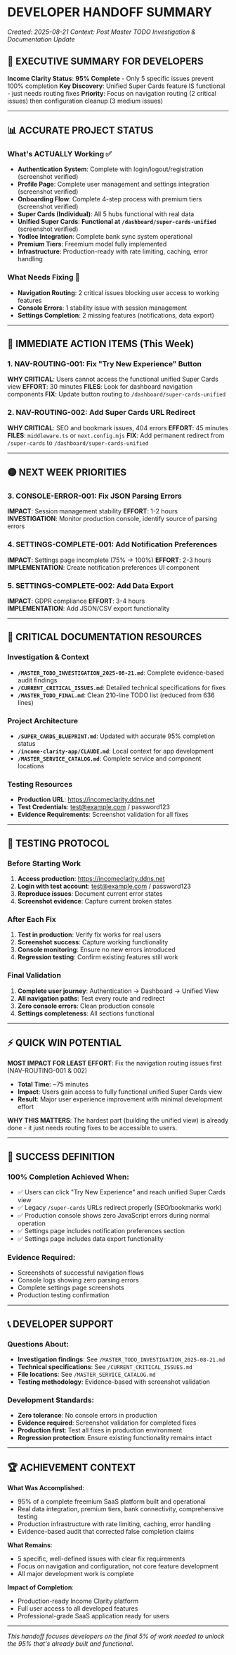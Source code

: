 # DEVELOPER HANDOFF SUMMARY
*Created: 2025-08-21*
*Context: Post Master TODO Investigation & Documentation Update*

## 🎯 EXECUTIVE SUMMARY FOR DEVELOPERS

**Income Clarity Status**: **95% Complete** - Only 5 specific issues prevent 100% completion
**Key Discovery**: Unified Super Cards feature IS functional - just needs routing fixes
**Priority**: Focus on navigation routing (2 critical issues) then configuration cleanup (3 medium issues)

---

## 📊 ACCURATE PROJECT STATUS

### What's ACTUALLY Working ✅
- **Authentication System**: Complete with login/logout/registration (screenshot verified)
- **Profile Page**: Complete user management and settings integration (screenshot verified)  
- **Onboarding Flow**: Complete 4-step process with premium tiers (screenshot verified)
- **Super Cards (Individual)**: All 5 hubs functional with real data
- **Unified Super Cards**: **Functional at `/dashboard/super-cards-unified`** (screenshot verified)
- **Yodlee Integration**: Complete bank sync system operational
- **Premium Tiers**: Freemium model fully implemented
- **Infrastructure**: Production-ready with rate limiting, caching, error handling

### What Needs Fixing 🔧
- **Navigation Routing**: 2 critical issues blocking user access to working features
- **Console Errors**: 1 stability issue with session management
- **Settings Completion**: 2 missing features (notifications, data export)

---

## 🔴 IMMEDIATE ACTION ITEMS (This Week)

### 1. NAV-ROUTING-001: Fix "Try New Experience" Button
**WHY CRITICAL**: Users cannot access the functional unified Super Cards view
**EFFORT**: 30 minutes
**FILES**: Look for dashboard navigation components
**FIX**: Update button routing to `/dashboard/super-cards-unified`

### 2. NAV-ROUTING-002: Add Super Cards URL Redirect  
**WHY CRITICAL**: SEO and bookmark issues, 404 errors
**EFFORT**: 45 minutes
**FILES**: `middleware.ts` or `next.config.mjs`
**FIX**: Add permanent redirect from `/super-cards` to `/dashboard/super-cards-unified`

---

## 🟡 NEXT WEEK PRIORITIES

### 3. CONSOLE-ERROR-001: Fix JSON Parsing Errors
**IMPACT**: Session management stability
**EFFORT**: 1-2 hours
**INVESTIGATION**: Monitor production console, identify source of parsing errors

### 4. SETTINGS-COMPLETE-001: Add Notification Preferences
**IMPACT**: Settings page incomplete (75% → 100%)
**EFFORT**: 2-3 hours
**IMPLEMENTATION**: Create notification preferences UI component

### 5. SETTINGS-COMPLETE-002: Add Data Export
**IMPACT**: GDPR compliance
**EFFORT**: 3-4 hours  
**IMPLEMENTATION**: Add JSON/CSV export functionality

---

## 📁 CRITICAL DOCUMENTATION RESOURCES

### Investigation & Context
- **`/MASTER_TODO_INVESTIGATION_2025-08-21.md`**: Complete evidence-based audit findings
- **`/CURRENT_CRITICAL_ISSUES.md`**: Detailed technical specifications for fixes
- **`/MASTER_TODO_FINAL.md`**: Clean 210-line TODO list (reduced from 636 lines)

### Project Architecture
- **`/SUPER_CARDS_BLUEPRINT.md`**: Updated with accurate 95% completion status
- **`/income-clarity-app/CLAUDE.md`**: Local context for app development
- **`/MASTER_SERVICE_CATALOG.md`**: Complete service and component locations

### Testing Resources
- **Production URL**: https://incomeclarity.ddns.net
- **Test Credentials**: test@example.com / password123
- **Evidence Requirements**: Screenshot validation for all fixes

---

## 🧪 TESTING PROTOCOL

### Before Starting Work
1. **Access production**: https://incomeclarity.ddns.net
2. **Login with test account**: test@example.com / password123
3. **Reproduce issues**: Document current error states
4. **Screenshot evidence**: Capture current broken states

### After Each Fix
1. **Test in production**: Verify fix works for real users
2. **Screenshot success**: Capture working functionality
3. **Console monitoring**: Ensure no new errors introduced
4. **Regression testing**: Confirm existing features still work

### Final Validation
1. **Complete user journey**: Authentication → Dashboard → Unified View
2. **All navigation paths**: Test every route and redirect
3. **Zero console errors**: Clean production console
4. **Settings completeness**: All sections functional

---

## ⚡ QUICK WIN POTENTIAL

**MOST IMPACT FOR LEAST EFFORT**: Fix the navigation routing issues first (NAV-ROUTING-001 & 002)
- **Total Time**: ~75 minutes
- **Impact**: Users gain access to fully functional unified Super Cards view
- **Result**: Major user experience improvement with minimal development effort

**WHY THIS MATTERS**: The hardest part (building the unified view) is already done - it just needs routing fixes to be accessible to users.

---

## 🎯 SUCCESS DEFINITION

### 100% Completion Achieved When:
- ✅ Users can click "Try New Experience" and reach unified Super Cards view
- ✅ Legacy `/super-cards` URLs redirect properly (SEO/bookmarks work)
- ✅ Production console shows zero JavaScript errors during normal operation
- ✅ Settings page includes notification preferences section
- ✅ Settings page includes data export functionality

### Evidence Required:
- Screenshots of successful navigation flows
- Console logs showing zero parsing errors
- Complete settings page screenshots
- Production testing confirmation

---

## 📞 DEVELOPER SUPPORT

### Questions About:
- **Investigation findings**: See `/MASTER_TODO_INVESTIGATION_2025-08-21.md`
- **Technical specifications**: See `/CURRENT_CRITICAL_ISSUES.md`
- **File locations**: See `/MASTER_SERVICE_CATALOG.md`
- **Testing methodology**: Evidence-based with screenshot validation

### Development Standards:
- **Zero tolerance**: No console errors in production
- **Evidence required**: Screenshot validation for completed fixes
- **Production first**: Test all fixes in production environment
- **Regression protection**: Ensure existing functionality remains intact

---

## 🏆 ACHIEVEMENT CONTEXT

**What Was Accomplished**: 
- 95% of a complete freemium SaaS platform built and operational
- Real data integration, premium tiers, bank connectivity, comprehensive testing
- Production infrastructure with rate limiting, caching, error handling
- Evidence-based audit that corrected false completion claims

**What Remains**: 
- 5 specific, well-defined issues with clear fix requirements
- Focus on navigation and configuration, not core feature development
- All major development work is complete

**Impact of Completion**: 
- Production-ready Income Clarity platform
- Full user access to all developed features  
- Professional-grade SaaS application ready for users

---

*This handoff focuses developers on the final 5% of work needed to unlock the 95% that's already built and functional.*